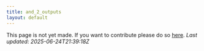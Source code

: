 ```yaml
---
title: and_2_outputs
layout: default
---
```


This page is not yet made. If you want to contribute please do so [here](https://github.com/CrazyH2/Bigstone/blob/wiki/components/and_2_outputs.md).
_Last updated: 2025-06-24T21:39:18Z_
